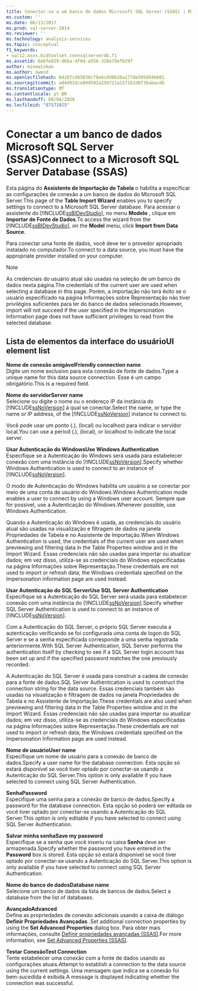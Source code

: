 ```yaml
---
title: Conectar-se a um banco de dados Microsoft SQL Server (SSAS) | Microsoft Docs
ms.custom: ''
ms.date: 06/13/2017
ms.prod: sql-server-2014
ms.reviewer: ''
ms.technology: analysis-services
ms.topic: conceptual
f1_keywords:
- sql12.asvs.bidtoolset.connsqlserverdb.f1
ms.assetid: 6ebfe029-dbba-4f0d-a556-328e79ef629f
author: minewiskan
ms.author: owend
ms.openlocfilehash: 64267cd65836cf8e6c8d8b26a177de595894b601
ms.sourcegitcommit: ad4d92dce894592a259721a1571b1d8736abacdb
ms.translationtype: MT
ms.contentlocale: pt-BR
ms.lasthandoff: 08/04/2020
ms.locfileid: "87571025"
---
```

# <a name="connect-to-a-microsoft-sql-server-database-ssas"></a><span data-ttu-id="5dfa3-102">Conectar a um banco de dados Microsoft SQL Server (SSAS)</span><span class="sxs-lookup"><span data-stu-id="5dfa3-102">Connect to a Microsoft SQL Server Database (SSAS)</span></span>
  <span data-ttu-id="5dfa3-103">Esta página do **Assistente de Importação de Tabela** o habilita a especificar as configurações de conexão a um banco de dados do Microsoft SQL Server.</span><span class="sxs-lookup"><span data-stu-id="5dfa3-103">This page of the **Table Import Wizard** enables you to specify settings to connect to a Microsoft SQL Server database.</span></span> <span data-ttu-id="5dfa3-104">Para acessar o assistente do [!INCLUDE[ssBIDevStudio](../includes/ssbidevstudio-md.md)], no menu **Modelo** , clique em **Importar de Fonte de Dados**.</span><span class="sxs-lookup"><span data-stu-id="5dfa3-104">To access the wizard from the [!INCLUDE[ssBIDevStudio](../includes/ssbidevstudio-md.md)], on the **Model** menu, click **Import from Data Source**.</span></span>  
  
 <span data-ttu-id="5dfa3-105">Para conectar uma fonte de dados, você deve ter o provedor apropriado instalado no computador.</span><span class="sxs-lookup"><span data-stu-id="5dfa3-105">To connect to a data source, you must have the appropriate provider installed on your computer.</span></span>  
  
> [!NOTE]  
>  <span data-ttu-id="5dfa3-106">As credenciais do usuário atual são usadas na seleção de um banco de dados nesta página.</span><span class="sxs-lookup"><span data-stu-id="5dfa3-106">The credentials of the current user are used when selecting a database in this page.</span></span> <span data-ttu-id="5dfa3-107">Porém, a importação não terá êxito se o usuário especificado na página Informações sobre Representação não tiver privilégios suficientes para ler do banco de dados selecionado.</span><span class="sxs-lookup"><span data-stu-id="5dfa3-107">However, import will not succeed if the user specified in the Impersonation Information page does not have sufficient privileges to read from the selected database.</span></span>  
  
## <a name="ui-element-list"></a><span data-ttu-id="5dfa3-108">Lista de elementos da interface do usuário</span><span class="sxs-lookup"><span data-stu-id="5dfa3-108">UI element list</span></span>  
 <span data-ttu-id="5dfa3-109">**Nome de conexão amigável**</span><span class="sxs-lookup"><span data-stu-id="5dfa3-109">**Friendly connection name**</span></span>  
 <span data-ttu-id="5dfa3-110">Digite um nome exclusivo para esta conexão de fonte de dados.</span><span class="sxs-lookup"><span data-stu-id="5dfa3-110">Type a unique name for this data source connection.</span></span> <span data-ttu-id="5dfa3-111">Esse é um campo obrigatório.</span><span class="sxs-lookup"><span data-stu-id="5dfa3-111">This is a required field.</span></span>  
  
 <span data-ttu-id="5dfa3-112">**Nome do servidor**</span><span class="sxs-lookup"><span data-stu-id="5dfa3-112">**Server name**</span></span>  
 <span data-ttu-id="5dfa3-113">Selecione ou digite o nome ou o endereço IP da instância do [!INCLUDE[ssNoVersion](../includes/ssnoversion-md.md)] à qual se conectar.</span><span class="sxs-lookup"><span data-stu-id="5dfa3-113">Select the name, or type the name or IP address, of the [!INCLUDE[ssNoVersion](../includes/ssnoversion-md.md)] instance to connect to.</span></span>  
  
 <span data-ttu-id="5dfa3-114">Você pode usar um ponto (.), (local) ou localhost para indicar o servidor local.</span><span class="sxs-lookup"><span data-stu-id="5dfa3-114">You can use a period (.), (local), or localhost to indicate the local server.</span></span>  
  
 <span data-ttu-id="5dfa3-115">**Usar Autenticação do Windows**</span><span class="sxs-lookup"><span data-stu-id="5dfa3-115">**Use Windows Authentication**</span></span>  
 <span data-ttu-id="5dfa3-116">Especifique se a Autenticação do Windows será usada para estabelecer conexão com uma instância do [!INCLUDE[ssNoVersion](../includes/ssnoversion-md.md)].</span><span class="sxs-lookup"><span data-stu-id="5dfa3-116">Specify whether Windows Authentication is used to connect to an instance of [!INCLUDE[ssNoVersion](../includes/ssnoversion-md.md)].</span></span>  
  
 <span data-ttu-id="5dfa3-117">O modo de Autenticação do Windows habilita um usuário a se conectar por meio de uma conta de usuário do Windows.</span><span class="sxs-lookup"><span data-stu-id="5dfa3-117">Windows Authentication mode enables a user to connect by using a Windows user account.</span></span> <span data-ttu-id="5dfa3-118">Sempre que for possível, use a Autenticação do Windows.</span><span class="sxs-lookup"><span data-stu-id="5dfa3-118">Whenever possible, use Windows Authentication.</span></span>  
  
 <span data-ttu-id="5dfa3-119">Quando a Autenticação do Windows é usada, as credenciais do usuário atual são usadas na visualização e filtragem de dados na janela Propriedades de Tabela e no Assistente de Importação.</span><span class="sxs-lookup"><span data-stu-id="5dfa3-119">When Windows Authentication is used, the credentials of the current user are used when previewing and filtering data in the Table Properties window and in the Import Wizard.</span></span> <span data-ttu-id="5dfa3-120">Essas credenciais não são usadas para importar ou atualizar dados; em vez disso, utiliza-se as credenciais do Windows especificadas na página Informações sobre Representação.</span><span class="sxs-lookup"><span data-stu-id="5dfa3-120">These credentials are not used to import or refresh data; the Windows credentials specified on the Impersonation information page are used instead.</span></span>  
  
 <span data-ttu-id="5dfa3-121">**Usar Autenticação do SQL Server**</span><span class="sxs-lookup"><span data-stu-id="5dfa3-121">**Use SQL Server Authentication**</span></span>  
 <span data-ttu-id="5dfa3-122">Especifique se a Autenticação do SQL Server será usada para estabelecer conexão com uma instância do [!INCLUDE[ssNoVersion](../includes/ssnoversion-md.md)].</span><span class="sxs-lookup"><span data-stu-id="5dfa3-122">Specify whether SQL Server Authentication is used to connect to an instance of [!INCLUDE[ssNoVersion](../includes/ssnoversion-md.md)].</span></span>  
  
 <span data-ttu-id="5dfa3-123">Com a Autenticação do SQL Server, o próprio SQL Server executa a autenticação verificando se foi configurada uma conta de logon do SQL Server e se a senha especificada corresponde a uma senha registrada anteriormente.</span><span class="sxs-lookup"><span data-stu-id="5dfa3-123">With SQL Server Authentication, SQL Server performs the authentication itself by checking to see if a SQL Server login account has been set up and if the specified password matches the one previously recorded.</span></span>  
  
 <span data-ttu-id="5dfa3-124">A Autenticação do SQL Server é usada para construir a cadeia de conexão para a fonte de dados.</span><span class="sxs-lookup"><span data-stu-id="5dfa3-124">SQL Server Authentication is used to construct the connection string for the data source.</span></span> <span data-ttu-id="5dfa3-125">Essas credenciais também são usadas na visualização e filtragem de dados na janela Propriedades de Tabela e no Assistente de Importação.</span><span class="sxs-lookup"><span data-stu-id="5dfa3-125">These credentials are also used when previewing and filtering data in the Table Properties window and in the Import Wizard.</span></span> <span data-ttu-id="5dfa3-126">Essas credenciais não são usadas para importar ou atualizar dados; em vez disso, utiliza-se as credenciais do Windows especificadas na página Informações sobre Representação.</span><span class="sxs-lookup"><span data-stu-id="5dfa3-126">These credentials are not used to import or refresh data; the Windows credentials specified on the Impersonation Information page are used instead.</span></span>  
  
 <span data-ttu-id="5dfa3-127">**Nome de usuário**</span><span class="sxs-lookup"><span data-stu-id="5dfa3-127">**User name**</span></span>  
 <span data-ttu-id="5dfa3-128">Especifique um nome de usuário para a conexão de banco de dados.</span><span class="sxs-lookup"><span data-stu-id="5dfa3-128">Specify a user name for the database connection.</span></span> <span data-ttu-id="5dfa3-129">Esta opção só estará disponível se você tiver optado por conectar-se usando a Autenticação do SQL Server.</span><span class="sxs-lookup"><span data-stu-id="5dfa3-129">This option is only available if you have selected to connect using SQL Server Authentication.</span></span>  
  
 <span data-ttu-id="5dfa3-130">**Senha**</span><span class="sxs-lookup"><span data-stu-id="5dfa3-130">**Password**</span></span>  
 <span data-ttu-id="5dfa3-131">Especifique uma senha para a conexão de banco de dados.</span><span class="sxs-lookup"><span data-stu-id="5dfa3-131">Specify a password for the database connection.</span></span> <span data-ttu-id="5dfa3-132">Esta opção só poderá ser editada se você tiver optado por conectar-se usando a Autenticação do SQL Server.</span><span class="sxs-lookup"><span data-stu-id="5dfa3-132">This option is only editable if you have selected to connect using SQL Server Authentication.</span></span>  
  
 <span data-ttu-id="5dfa3-133">**Salvar minha senha**</span><span class="sxs-lookup"><span data-stu-id="5dfa3-133">**Save my password**</span></span>  
 <span data-ttu-id="5dfa3-134">Especifique se a senha que você inseriu na caixa **Senha** deve ser armazenada.</span><span class="sxs-lookup"><span data-stu-id="5dfa3-134">Specify whether the password you have entered in the **Password** box is stored.</span></span> <span data-ttu-id="5dfa3-135">Esta opção só estará disponível se você tiver optado por conectar-se usando a Autenticação do SQL Server.</span><span class="sxs-lookup"><span data-stu-id="5dfa3-135">This option is only available if you have selected to connect using SQL Server Authentication.</span></span>  
  
 <span data-ttu-id="5dfa3-136">**Nome do banco de dados**</span><span class="sxs-lookup"><span data-stu-id="5dfa3-136">**Database name**</span></span>  
 <span data-ttu-id="5dfa3-137">Selecione um banco de dados da lista de bancos de dados.</span><span class="sxs-lookup"><span data-stu-id="5dfa3-137">Select a database from the list of databases.</span></span>  
  
 <span data-ttu-id="5dfa3-138">**Avançado**</span><span class="sxs-lookup"><span data-stu-id="5dfa3-138">**Advanced**</span></span>  
 <span data-ttu-id="5dfa3-139">Defina as propriedades de conexão adicionais usando a caixa de diálogo **Definir Propriedades Avançadas** .</span><span class="sxs-lookup"><span data-stu-id="5dfa3-139">Set additional connection properties by using the **Set Advanced Properties** dialog box.</span></span> <span data-ttu-id="5dfa3-140">Para obter mais informações, consulte [Definir propriedades avançadas &#40;SSAS&#41;](set-advanced-properties-ssas.md).</span><span class="sxs-lookup"><span data-stu-id="5dfa3-140">For more information, see [Set Advanced Properties &#40;SSAS&#41;](set-advanced-properties-ssas.md).</span></span>  
  
 <span data-ttu-id="5dfa3-141">**Testar Conexão**</span><span class="sxs-lookup"><span data-stu-id="5dfa3-141">**Test Connection**</span></span>  
 <span data-ttu-id="5dfa3-142">Tente estabelecer uma conexão com a fonte de dados usando as configurações atuais.</span><span class="sxs-lookup"><span data-stu-id="5dfa3-142">Attempt to establish a connection to the data source using the current settings.</span></span> <span data-ttu-id="5dfa3-143">Uma mensagem que indica se a conexão foi bem-sucedida é exibida.</span><span class="sxs-lookup"><span data-stu-id="5dfa3-143">A message is displayed indicating whether the connection was successful.</span></span>  
  
  
